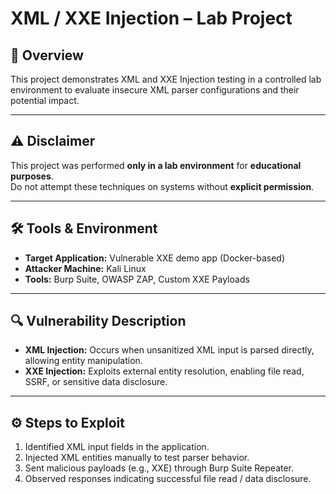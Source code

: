 # XML / XXE Injection – Lab Project

## 📌 Overview
This project demonstrates XML and XXE Injection testing in a controlled lab environment to evaluate insecure XML parser configurations and their potential impact.

---

## ⚠️ Disclaimer
This project was performed **only in a lab environment** for **educational purposes**.  
Do not attempt these techniques on systems without **explicit permission**.

---

## 🛠 Tools & Environment
- **Target Application:** Vulnerable XXE demo app (Docker-based)
- **Attacker Machine:** Kali Linux
- **Tools:** Burp Suite, OWASP ZAP, Custom XXE Payloads

---

## 🔍 Vulnerability Description
- **XML Injection:** Occurs when unsanitized XML input is parsed directly, allowing entity manipulation.
- **XXE Injection:** Exploits external entity resolution, enabling file read, SSRF, or sensitive data disclosure.

---

## ⚙️ Steps to Exploit
1. Identified XML input fields in the application.
2. Injected XML entities manually to test parser behavior.
3. Sent malicious payloads (e.g., XXE) through Burp Suite Repeater.
4. Observed responses indicating successful file read / data disclosure.
